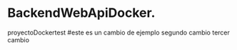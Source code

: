 # BackendWebApiDocker.
proyectoDockertest
#este es un cambio de ejemplo
segundo cambio
tercer cambio